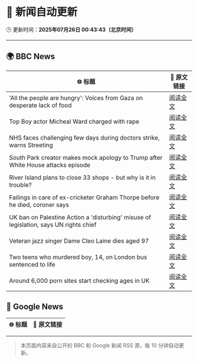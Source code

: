 # 🧠 新闻自动更新

🕒 更新时间：**2025年07月26日 00:43:43（北京时间）**

---

## 🌍 BBC News

| 🌐 标题 | 🔗 原文链接 |
|--------|-------------|
| 'All the people are hungry': Voices from Gaza on desperate lack of food | [阅读全文](https://www.bbc.com/news/videos/c4g8gy52dwgo) |
| Top Boy actor Micheal Ward charged with rape | [阅读全文](https://www.bbc.com/news/articles/c04d4k6n5dyo) |
| NHS faces challenging few days during doctors strike, warns Streeting | [阅读全文](https://www.bbc.com/news/articles/c0epel8gd49o) |
| South Park creator makes mock apology to Trump after White House attacks episode | [阅读全文](https://www.bbc.com/news/articles/cz7l7g21e0yo) |
| River Island plans to close 33 shops - but why is it in trouble? | [阅读全文](https://www.bbc.com/news/articles/c873755llwlo) |
| Failings in care of ex-cricketer Graham Thorpe before he died, coroner says | [阅读全文](https://www.bbc.com/news/articles/cy9x9r038y0o) |
| UK ban on Palestine Action a 'disturbing' misuse of legislation, says UN rights chief | [阅读全文](https://www.bbc.com/news/articles/cdjxjpl8g0do) |
| Veteran jazz singer Dame Cleo Laine dies aged 97 | [阅读全文](https://www.bbc.com/news/articles/ce78ddyjl76o) |
| Two teens who murdered boy, 14, on London bus sentenced to life | [阅读全文](https://www.bbc.com/news/articles/cj9v987d4kjo) |
| Around 6,000 porn sites start checking ages in UK | [阅读全文](https://www.bbc.com/news/articles/c24v4dl5r16o) |

## 📰 Google News

| 🌐 标题 | 🔗 原文链接 |
|--------|-------------|

---
> 本页面内容来自公开的 BBC 和 Google 新闻 RSS 源，每 10 分钟自动更新。